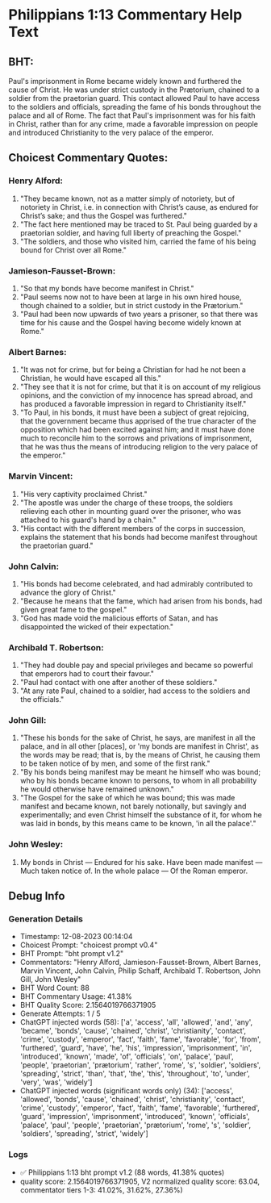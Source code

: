 # Philippians 1:13 Commentary Help Text

## BHT:
Paul's imprisonment in Rome became widely known and furthered the cause of Christ. He was under strict custody in the Prætorium, chained to a soldier from the praetorian guard. This contact allowed Paul to have access to the soldiers and officials, spreading the fame of his bonds throughout the palace and all of Rome. The fact that Paul's imprisonment was for his faith in Christ, rather than for any crime, made a favorable impression on people and introduced Christianity to the very palace of the emperor.

## Choicest Commentary Quotes:
### Henry Alford:
1. "They became known, not as a matter simply of notoriety, but of notoriety in Christ, i.e. in connection with Christ’s cause, as endured for Christ’s sake; and thus the Gospel was furthered."
2. "The fact here mentioned may be traced to St. Paul being guarded by a praetorian soldier, and having full liberty of preaching the Gospel."
3. "The soldiers, and those who visited him, carried the fame of his being bound for Christ over all Rome."

### Jamieson-Fausset-Brown:
1. "So that my bonds have become manifest in Christ."
2. "Paul seems now not to have been at large in his own hired house, though chained to a soldier, but in strict custody in the Prætorium."
3. "Paul had been now upwards of two years a prisoner, so that there was time for his cause and the Gospel having become widely known at Rome."

### Albert Barnes:
1. "It was not for crime, but for being a Christian for had he not been a Christian, he would have escaped all this."
2. "They see that it is not for crime, but that it is on account of my religious opinions, and the conviction of my innocence has spread abroad, and has produced a favorable impression in regard to Christianity itself."
3. "To Paul, in his bonds, it must have been a subject of great rejoicing, that the government became thus apprised of the true character of the opposition which had been excited against him; and it must have done much to reconcile him to the sorrows and privations of imprisonment, that he was thus the means of introducing religion to the very palace of the emperor."

### Marvin Vincent:
1. "His very captivity proclaimed Christ."
2. "The apostle was under the charge of these troops, the soldiers relieving each other in mounting guard over the prisoner, who was attached to his guard's hand by a chain."
3. "His contact with the different members of the corps in succession, explains the statement that his bonds had become manifest throughout the praetorian guard."

### John Calvin:
1. "His bonds had become celebrated, and had admirably contributed to advance the glory of Christ."
2. "Because he means that the fame, which had arisen from his bonds, had given great fame to the gospel."
3. "God has made void the malicious efforts of Satan, and has disappointed the wicked of their expectation."

### Archibald T. Robertson:
1. "They had double pay and special privileges and became so powerful that emperors had to court their favour."
2. "Paul had contact with one after another of these soldiers."
3. "At any rate Paul, chained to a soldier, had access to the soldiers and the officials."

### John Gill:
1. "These his bonds for the sake of Christ, he says, are manifest in all the palace, and in all other [places], or 'my bonds are manifest in Christ', as the words may be read; that is, by the means of Christ, he causing them to be taken notice of by men, and some of the first rank."
2. "By his bonds being manifest may be meant he himself who was bound; who by his bonds became known to persons, to whom in all probability he would otherwise have remained unknown."
3. "The Gospel for the sake of which he was bound; this was made manifest and became known, not barely notionally, but savingly and experimentally; and even Christ himself the substance of it, for whom he was laid in bonds, by this means came to be known, 'in all the palace'."

### John Wesley:
1. My bonds in Christ — Endured for his sake.
Have been made manifest — Much taken notice of.
In the whole palace — Of the Roman emperor.



## Debug Info
### Generation Details
- Timestamp: 12-08-2023 00:14:04
- Choicest Prompt: "choicest prompt v0.4"
- BHT Prompt: "bht prompt v1.2"
- Commentators: "Henry Alford, Jamieson-Fausset-Brown, Albert Barnes, Marvin Vincent, John Calvin, Philip Schaff, Archibald T. Robertson, John Gill, John Wesley"
- BHT Word Count: 88
- BHT Commentary Usage: 41.38%
- BHT Quality Score: 2.1564019766371905
- Generate Attempts: 1 / 5
- ChatGPT injected words (58):
	['a', 'access', 'all', 'allowed', 'and', 'any', 'became', 'bonds', 'cause', 'chained', 'christ', 'christianity', 'contact', 'crime', 'custody', 'emperor', 'fact', 'faith', 'fame', 'favorable', 'for', 'from', 'furthered', 'guard', 'have', 'he', 'his', 'impression', 'imprisonment', 'in', 'introduced', 'known', 'made', 'of', 'officials', 'on', 'palace', 'paul', 'people', 'praetorian', 'prætorium', 'rather', 'rome', 's', 'soldier', 'soldiers', 'spreading', 'strict', 'than', 'that', 'the', 'this', 'throughout', 'to', 'under', 'very', 'was', 'widely']
- ChatGPT injected words (significant words only) (34):
	['access', 'allowed', 'bonds', 'cause', 'chained', 'christ', 'christianity', 'contact', 'crime', 'custody', 'emperor', 'fact', 'faith', 'fame', 'favorable', 'furthered', 'guard', 'impression', 'imprisonment', 'introduced', 'known', 'officials', 'palace', 'paul', 'people', 'praetorian', 'prætorium', 'rome', 's', 'soldier', 'soldiers', 'spreading', 'strict', 'widely']

### Logs
- ✅ Philippians 1:13 bht prompt v1.2 (88 words, 41.38% quotes)
- quality score: 2.1564019766371905, V2 normalized quality score: 63.04, commentator tiers 1-3: 41.02%, 31.62%, 27.36%)